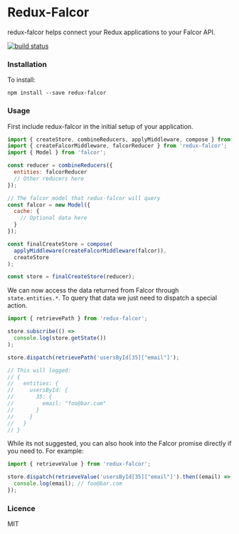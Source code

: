 # Redux-Falcor

redux-falcor helps connect your Redux applications to your Falcor API.

[![build status](https://img.shields.io/travis/ekosz/redux-falcor/master.svg?style=flat-square)](https://travis-ci.org/ekosz/redux-falcor)

### Installation

To install:

```
npm install --save redux-falcor
```

### Usage

First include redux-falcor in the initial setup of your application.

```js
import { createStore, combineReducers, applyMiddleware, compose } from 'redux';
import { createFalcorMiddleware, falcorReducer } from 'redux-falcor';
import { Model } from 'falcor';

const reducer = combineReducers({
  entities: falcorReducer
  // Other reducers here
});

// The falcor model that redux-falcor will query
const falcor = new Model({
  cache: {
    // Optional data here
  }
});

const finalCreateStore = compose(
  applyMiddleware(createFalcorMiddleware(falcor)),
  createStore
);

const store = finalCreateStore(reducer);
```

We can now access the data returned from Falcor through `state.entities.*`. To
query that data we just need to dispatch a special action.

```js
import { retrievePath } from 'redux-falcor';

store.subscribe(() =>
  console.log(store.getState())
);

store.dispatch(retrievePath('usersById[35]["email"]');

// This will logged:
// {
//   entities: {
//     usersById: {
//       35: {
//         email: "foo@bar.com"
//       }
//     }
//   }
// }
```

While its not suggested, you can also hook into the Falcor promise directly if
you need to. For example:

```js
import { retrieveValue } from 'redux-falcor';

store.dispatch(retrieveValue('usersById[35]["email"]').then((email) => {
  console.log(email); // foo@bar.com
});
```

### Licence

MIT
